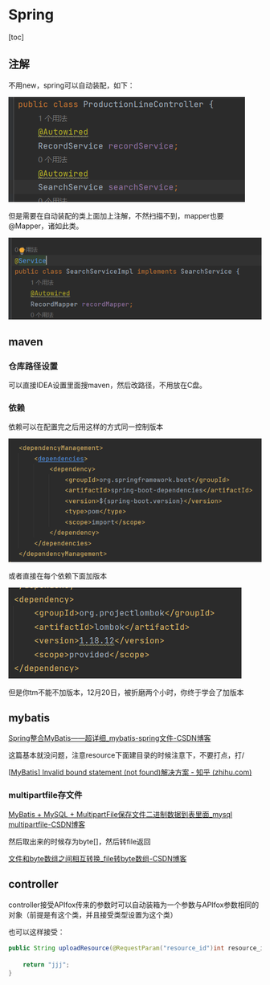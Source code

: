 # Spring

[toc]

## 注解

不用new，spring可以自动装配，如下：

![P1](pics\P3.png) 

但是需要在自动装配的类上面加上注解，不然扫描不到，mapper也要@Mapper，诸如此类。

![P1](pics\P4.png) 

## maven

### 仓库路径设置

可以直接IDEA设置里面搜maven，然后改路径，不用放在C盘。

### 依赖

依赖可以在配置完之后用这样的方式同一控制版本

![P1](pics\P1.png)  

或者直接在每个依赖下面加版本

![P1](pics\P2.png) 

但是你tm不能不加版本，12月20日，被折磨两个小时，你终于学会了加版本

## mybatis

[Spring整合MyBatis——超详细_mybatis-spring文件-CSDN博客](https://blog.csdn.net/qq_42662759/article/details/116757078?spm=1001.2014.3001.5501)

这篇基本就没问题，注意resource下面建目录的时候注意下，不要打点，打/

[[MyBatis\] Invalid bound statement (not found)解决方案 - 知乎 (zhihu.com)](https://zhuanlan.zhihu.com/p/646132189)

### multipartfile存文件

[MyBatis + MySQL + MultipartFile保存文件二进制数据到表里面_mysql multipartfile-CSDN博客](https://blog.csdn.net/hp961218/article/details/95505159)

然后取出来的时候存为byte[]，然后转file返回

[文件和byte数组之间相互转换_file转byte数组-CSDN博客](https://blog.csdn.net/zongzhankui/article/details/78300745)

## controller

controller接受APIfox传来的参数时可以自动装箱为一个参数与APIfox参数相同的对象（前提是有这个类，并且接受类型设置为这个类）

也可以这样接受：

```java
public String uploadResource(@RequestParam("resource_id")int resource_id,@RequestParam("donor_user_id")int donor_user_id,@RequestParam("text_file")MultipartFile text_file) throws JsonProcessingException {
		
    return "jjj";
}
```

